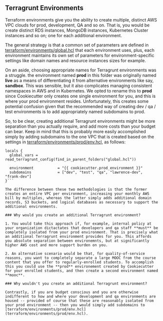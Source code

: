## Terragrunt Environments

Terraform environments give you the ability to create multiple, distinct AWS VPC clouds for prod, development, QA and so on. That is, you would be create distinct RDS instances, MongoDB instances, Kubernetes Cluster instances and so on; one for each additional environment.

The general strategy is that a common set of parameters are defined in [terraform/environments/global.hcl](./global.hcl) that each environment uses, plus, each environment maintains its own set of parameters for environment-specific settings like domain names and resource instances sizes for example.

On an aside, choosing appropriate names for Terragrunt environments was a struggle. the environment named **prod** in this folder was originally named **live** as a means of differentiating it from alternative environments like say, **sandbox**. This was sensible, but it also complicates managing consistent namespaces in AWS and in Kubernetes. We opted to rename this to **prod** since Cookiecutter only creates one single environment for you, and this is where your prod environment resides. Unfortunately, this creates some potential confusion given that the recommended way of creating dev / qa / test environments is to add appropriately named subdomains to prod.

So, to be clear, creating additional Terragrunt environments might be more separation than you actually require, and add more costs than your budget can bear. Keep in mind that this is probably more easily accomplished simply by adding subdomains to the one VPC that is created based on the settings in [terraform/environments/prod/env.hcl](./prod/env.hcl), as follows:

```
locals {
  global_vars = read_terragrunt_config(find_in_parent_folders("global.hcl"))

  environment           = "{{ cookiecutter.prod_environment }}"
  subdomains            = ["dev", "test", "qa", "lawrence-dev", "frank-dev"]
}```

The difference between these two methodologies is that the former creates an entire VPC per environment, increasing your monthly AWS bill by multiples, whereas the latter simply adds additional domain records, S3 buckets, and logical databases as necessary to support the additional environments.

### Why would you create an additional Terragrunt environment?

1. You would take this approach if, for example, internal policy at your organization dictactates that developers and qa staff **must** be completely isolated from your prod environment. That is precisely what an additional Terragrunt environment provides for you. This affords you absolute separation between environemnts, but at significantly higher AWS cost and more support burden on you.

2. An alternative scenario would be that, for quality-of-service reasons, you want to completely separate a large MOOC from the course content that you offer to regularly-enrolled students. To accomplish this you could use the **prod** environement created by Cookiecutter for your enrolled students, and then create a second environment named **mooc**.

### Why wouldn't you create an additional Terragrunt environment?

Contrastly, if you are budget conscious and you are otherwise indifferent to how and where your development and qa environments are housed -- provided of course that these are reasonably isolated from your prod environment -- then you would simply add subdomains to [terraform/environments/prod/env.hcl](terraform/environments/prod/env.hcl).
